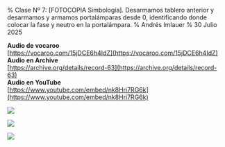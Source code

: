 % Clase Nº 7: [FOTOCOPIA Simbología]. Desarmamos tablero anterior y desarmamos y armamos portalámparas desde 0, identificando donde colocar la fase y neutro en la portalámpara.
% Andrés Imlauer
% 30 Julio 2025

**Audio de vocaroo**   
[https://vocaroo.com/15jDCE6h4IdZ](https://vocaroo.com/15jDCE6h4IdZ)   
**Audio en Archive**   
[https://archive.org/details/record-63](https://archive.org/details/record-63)   
**Audio en YouTube**   
[https://www.youtube.com/embed/nk8Hri7RG6k](https://www.youtube.com/embed/nk8Hri7RG6k)   

![](https://http2.mlstatic.com/D_NQ_NP_936765-MLA46355981719_062021-O.jpg)

![](https://blogger.googleusercontent.com/img/b/R29vZ2xl/AVvXsEgEPIw7hXBuNk3vheaTrF_GtBahgSgvEcIjUMSmmTLr32d67CEqoWheWzXCDDPE138S2O4u2gt1SKOz8nBJlZNXIl29Z4AO0lwy80msPJ7lWl4DTNraUHeyCDRdD_o877QCPrUoZTNcGfGSDbsy6337h-3hBCH5JJnlr_v8Aw_JhAt3SLme7-EGrqAQefQ/s4160/IMG-20250326-WA0002.jpg)

![](https://blogger.googleusercontent.com/img/b/R29vZ2xl/AVvXsEgodE-6veYwOqmqw7A4r6f2vOJRPIrwi79heWdX5LadomN5rtJA25dIOIJjUpah-3DZMsBLJDmvxHLd7HfNw1dBpMrPVAARgB0Bii2T-KjPoSYOW9IrSRGPhArniJDuYgQ8xVBDypdio_A1_qsE1x2iQvaGVJvVo4FhxLXiSNSSC7gC83gNuatNlu5RK_A/s4160/IMG-20250326-WA0003.jpg)

